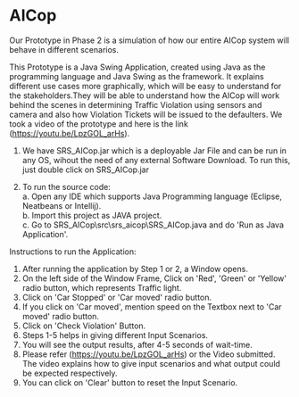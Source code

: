 # AICop

Our Prototype in Phase 2 is a simulation of how our entire AICop system will behave in different scenarios.

This Prototype is a Java Swing Application, created using Java as the programming language and Java Swing as the framework. It explains different use cases more graphically, which will be easy to understand for the stakeholders.They will be able to understand how the AICop will work behind the scenes in determining Traffic Violation using sensors and camera and also how Violation Tickets will be issued to the defaulters.
We took a video of the prototype and here is the link (https://youtu.be/LpzGOL_arHs).

1. We have SRS_AICop.jar which is a deployable Jar File and can be run in any OS, wihout the need of any external Software Download.
To run this, just double click on SRS_AICop.jar

2. To run the source code: <br>
  a. Open any IDE which supports Java Programming language (Eclipse, Neatbeans or Intellij). <br>
  b. Import this project as JAVA project. <br>
  c. Go to SRS_AICop\src\srs_aicop\SRS_AICop.java and do 'Run as Java Application'. <br>

Instructions to run the Application:
1. After running the application by Step 1 or 2, a Window opens.
2. On the left side of the Window Frame, Click on 'Red', 'Green' or 'Yellow' radio button, which represents Traffic light.
3. Click on 'Car Stopped' or 'Car moved' radio button.
4. If you click on 'Car moved', mention speed on the Textbox next to 'Car moved' radio button.
5. Click on 'Check Violation' Button.
6. Steps 1-5 helps in giving different Input Scenarios.
7. You will see the output results, after 4-5 seconds of wait-time.
8. Please refer (https://youtu.be/LpzGOL_arHs) or the Video submitted. The video explains how to give input scenarios and what output could be expected respectively.
9. You can click on 'Clear' button to reset the Input Scenario. 

